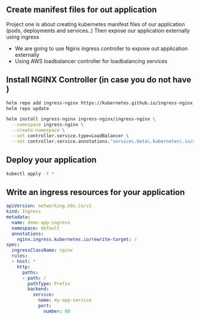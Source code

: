 ## Create manifest files for out application
Project one is about creating kubernetes manifest files of our application (pods, deployments and services..)
Then expose our application externally using ingress

- We are going to use Nginx ingress controller to expose out application externally
- Using AWS loadbalancer controller for loadbalancing services






## Install NGINX Controller  (in case you do not have )
```bash
helm repo add ingress-nginx https://kubernetes.github.io/ingress-nginx                        
helm repo update

helm install ingress-nginx ingress-nginx/ingress-nginx \
  --namespace ingress-nginx \
  --create-namespace \
  --set controller.service.type=LoadBalancer \
  --set controller.service.annotations."service\.beta\.kubernetes\.io/aws-load-balancer-type"="nlb"
```

## Deploy your application
```bash
kubectl apply -f *
```

## Write an ingress resources for your application

```yaml
apiVersion: networking.k8s.io/v1
kind: Ingress
metadata:
  name: demo-app-ingress
  namespace: default
  annotations:
    nginx.ingress.kubernetes.io/rewrite-target: /
spec:
  ingressClassName: nginx
  rules:
  - host: *
    http:
      paths:
      - path: /
        pathType: Prefix
        backend:
          service:
            name: my-app-service
            port:
              number: 80
```




